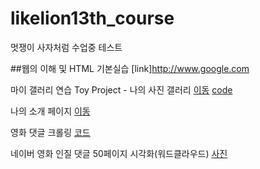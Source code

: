 # likelion13th_course
멋쟁이 사자처럼 수업중 테스트

##웹의 이해 및 HTML 기본실습
 [link]http://www.google.com

마이 갤러리 연습
Toy Project - 나의 사진 갤러리 [이동](https://jinga80.github.io/likelion13th_course/css_practice/14_img_galley.html) [code](https://github.com/jinga80/likelion13th_course/blob/117a41a92d4bb75fd7bd23e8db9e76c15004341d/css_practice/14_img_galley.html)

나의 소개 페이지 
[이동](https://jinga80.github.io/likelion13th_course/jin_homepage/index.html)

영화 댓글 크롤링
[코드](https://github.com/jinga80/likelion13th_course/web_data/12_multipage.py)

네이버 영화 인질 댓글 50페이지 시각화(워드클라우드)
[사진](https://github.com/jinga80/likelion13th_course/blob/main/web_data/myfig.png)
